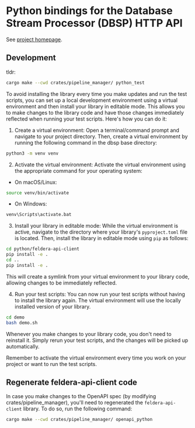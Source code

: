 # Python bindings for the Database Stream Processor (DBSP) HTTP API

See [project homepage](https://github.com/feldera/feldera).

## Development

tldr:

```bash
cargo make --cwd crates/pipeline_manager/ python_test
```

To avoid installing the library every time you make updates and run the test
scripts, you can set up a local development environment using a virtual
environment and then install your library in editable mode. This allows you to
make changes to the library code and have those changes immediately reflected
when running your test scripts. Here's how you can do it:

1. Create a virtual environment: Open a terminal/command prompt and navigate to
   your project directory. Then, create a virtual environment by running the
   following command in the dbsp base directory:

```bash
python3 -m venv venv
```


2. Activate the virtual environment: Activate the virtual environment using the
   appropriate command for your operating system:

- On macOS/Linux:

```bash
source venv/bin/activate
```

- On Windows:
```bash
venv\Scripts\activate.bat
```

3. Install your library in editable mode: While the virtual environment is
   active, navigate to the directory where your library's `pyproject.toml` file
   is located. Then, install the library in editable mode using `pip` as
   follows:

```bash
cd python/feldera-api-client
pip install -e .
cd ..
pip install -e .
```


This will create a symlink from your virtual environment to your library code,
allowing changes to be immediately reflected.

4. Run your test scripts: You can now run your test scripts without having to
   install the library again. The virtual environment will use the locally
   installed version of your library.

```bash
cd demo
bash demo.sh
```

Whenever you make changes to your library code, you don't need to reinstall it.
Simply rerun your test scripts, and the changes will be picked up automatically.

Remember to activate the virtual environment every time you work on your project
or want to run the test scripts.


## Regenerate feldera-api-client code

In case you make changes to the OpenAPI spec (by modifying
crates/pipeline_manager), you'll need to regenerated the `feldera-api-client`
library. To do so, run the following command:

```bash
cargo make --cwd crates/pipeline_manager/ openapi_python
```